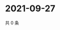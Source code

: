 # 2021-09-27

共 0 条

<!-- BEGIN -->
<!-- 最后更新时间 Mon Sep 27 2021 23:15:30 GMT+0800 (China Standard Time) -->

<!-- END -->
